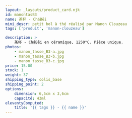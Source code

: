 ```yaml
---
layout: _layouts/product_card.njk
id: manontasB3
name: 茶杯 - CháBēi
mini_descr: petit bol à thé réalisé par Manon Clouzeau
tags: ['produit', 'manon-clouzeau']

description: >
    茶杯 - CháBēi en céramique, 1250°C. Pièce unique.
photos:
    - manon_tasse_B3-a.jpg
    - manon_tasse_B3-b.jpg
    - manon_tasse_B3-c.jpg
price: 15.00
stock: 1
weight: 37
shipping_type: colis_base
shipping_point: 2
options:
    dimension: 6,5cm x 3,6cm
    capacité: 43ml
eleventyComputed:
    title: '{{ tags }} - {{ name }}'
---
```

